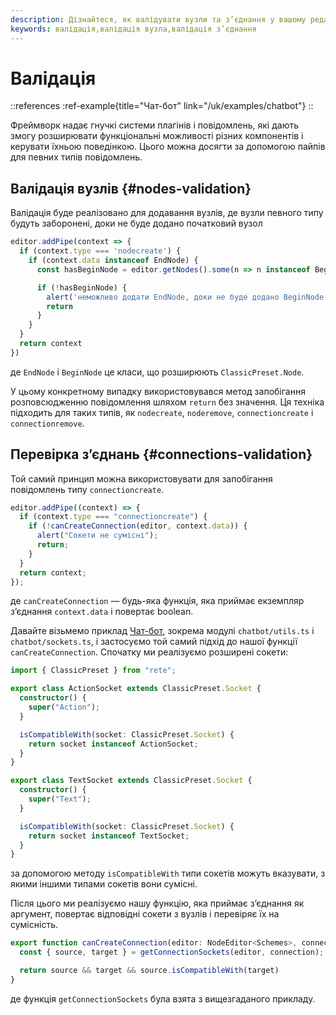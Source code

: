 ```yaml
---
description: Дізнайтеся, як валідувати вузли та з’єднання у вашому редакторі вузлів за допомогою гнучкої системи плагінів Rete.js і переконайтеся в цілісності ваших вузлів і з’єднань за допомогою цього інформаційного гайду
keywords: валідація,валідація вузла,валідація з’єднання
---
```


# Валідація

::references
:ref-example{title="Чат-бот" link="/uk/examples/chatbot"}
::

Фреймворк надає гнучкі системи плагінів і повідомлень, які дають змогу розширювати функціональні можливості різних компонентів і керувати їхньою поведінкою. Цього можна досягти за допомогою пайпів для певних типів повідомлень.

## Валідація вузлів {#nodes-validation}

Валідація буде реалізовано для додавання вузлів, де вузли певного типу будуть заборонені, доки не буде додано початковий вузол

```ts
editor.addPipe(context => {
  if (context.type === 'nodecreate') {
    if (context.data instanceof EndNode) {
      const hasBeginNode = editor.getNodes().some(n => n instanceof BeginNode)

      if (!hasBeginNode) {
        alert('неможливо додати EndNode, доки не буде додано BeginNode')
        return
      }
    }
  }
  return context
})
```

де `EndNode` і `BeginNode` це класи, що розширюють `ClassicPreset.Node`.

У цьому конкретному випадку використовувався метод запобігання розповсюдженню повідомлення шляхом `return` без значення. Ця техніка підходить для таких типів, як `nodecreate`, `noderemove`, `connectioncreate` і `connectionremove`.

## Перевірка з’єднань {#connections-validation}

Той самий принцип можна використовувати для запобігання повідомлень типу `connectioncreate`.

```ts
editor.addPipe((context) => {
  if (context.type === "connectioncreate") {
    if (!canCreateConnection(editor, context.data)) {
      alert("Сокети не сумісні");
      return;
    }
  }
  return context;
});
```
де `canCreateConnection` — будь-яка функція, яка приймає екземпляр з’єднання `context.data` і повертає boolean.

Давайте візьмемо приклад [Чат-бот](/uk/examples/chatbot), зокрема модулі `chatbot/utils.ts` і `chatbot/sockets.ts`, і застосуємо той самий підхід до нашої функції `canCreateConnection`. Спочатку ми реалізуємо розширені сокети:

```ts
import { ClassicPreset } from "rete";

export class ActionSocket extends ClassicPreset.Socket {
  constructor() {
    super("Action");
  }

  isCompatibleWith(socket: ClassicPreset.Socket) {
    return socket instanceof ActionSocket;
  }
}

export class TextSocket extends ClassicPreset.Socket {
  constructor() {
    super("Text");
  }

  isCompatibleWith(socket: ClassicPreset.Socket) {
    return socket instanceof TextSocket;
  }
}
```

за допомогою методу `isCompatibleWith` типи сокетів можуть вказувати, з якими іншими типами сокетів вони сумісні.

Після цього ми реалізуємо нашу функцію, яка приймає з’єднання як аргумент, повертає відповідні сокети з вузлів і перевіряє їх на сумісність.

```ts
export function canCreateConnection(editor: NodeEditor<Schemes>, connection: Schemes["Connection"]) {
  const { source, target } = getConnectionSockets(editor, connection);

  return source && target && source.isCompatibleWith(target)
}
```

де функція `getConnectionSockets` була взята з вищезгаданого прикладу.




